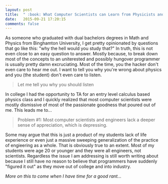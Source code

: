 ```yaml
---
layout: post
title:  " :book: What Computer Scientists can Learn from Physicists and Mathematicians. And Vice Versa"
date:   2015-09-21 17:20:15
comments: false
---
```


As someone who graduated with dual bachelors degrees in Math and Physics from Binghamton University, I get pretty opinionated by questions that go like this: "why the hell would you study that?" In truth, this is not even close to an easy question to answer. Mostly because, to break down most of the concepts to an uniterested and possibly hungover programmer is usually pretty damn excruciating. Most of the time, you the hacker don't even care to hear me out. I want to tell you why you're wrong about physics and you (the student) don't even care to listen. 

> Let me tell you why you should listen

In college I had the opportunity to TA for an entry level calculus based physics class and I quickly realized that most computer scientists were mostly dismissive of most of the passionate goodness that poured out of me. This leads me to...

> Problem #1: Most computer scientists and engineers lack a deeper sense of appreciation, which is depressing.

Some may argue that this is just a product of my students lack of life experience or even just a massive sweeping generalization of the practice of engieering as a whole. That is obviously true to an extent. Most of my students were age 20 or younger and they were all engineers, not scientists. Regardless the issue I am addressing is still worth writing about because I still have no reason to believe that programmers have suddenly "figured it out" as they move out of college and into industry.

_More on this to come when I have time for a good rant..._